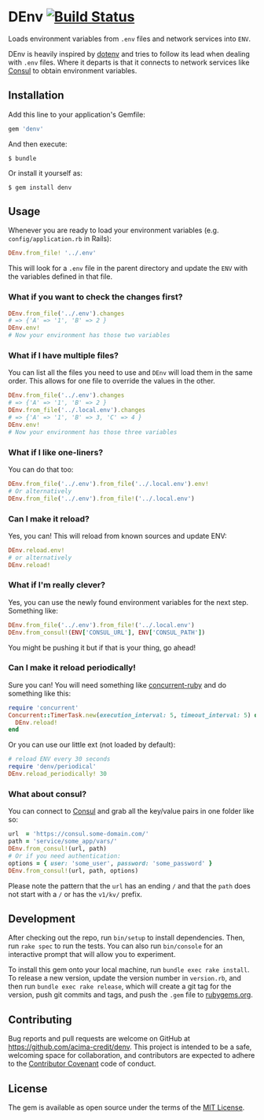 # DEnv [![Build Status](https://travis-ci.org/acima-credit/denv.svg?branch=master)](https://travis-ci.org/acima-credit/denv)

Loads environment variables from `.env` files and network services into `ENV`.

DEnv is heavily inspired by [dotenv](https://github.com/bkeepers/dotenv) 
and tries to follow its lead when dealing with `.env` files. 
Where it departs is that it connects to network services like [Consul](https://www.consul.io/)
to obtain environment variables.

## Installation

Add this line to your application's Gemfile:

```ruby
gem 'denv'
```

And then execute:

    $ bundle

Or install it yourself as:

    $ gem install denv

## Usage

Whenever you are ready to load your environment variables (e.g. `config/application.rb` in Rails):

```ruby
DEnv.from_file! '../.env'
```

This will look for a `.env` file in the parent directory and update the `ENV` with the variables defined in that file.
 
### What if you want to check the changes first?
  
```ruby
DEnv.from_file('../.env').changes
# => {'A' => '1', 'B' => 2 }
DEnv.env!
# Now your environment has those two variables
```

### What if I have multiple files?
 
You can list all the files you need to use and `DEnv` will load them in the same order. 
This allows for one file to override the values in the other.

```ruby
DEnv.from_file('../.env').changes
# => {'A' => '1', 'B' => 2 }
DEnv.from_file('../.local.env').changes
# => {'A' => '1', 'B' => 3, 'C' => 4 }
DEnv.env!
# Now your environment has those three variables
```

### What if I like one-liners?

You can do that too:

```ruby
DEnv.from_file('../.env').from_file('../.local.env').env!
# Or alternatively
DEnv.from_file('../.env').from_file!('../.local.env')
```
  
### Can I make it reload?

Yes, you can! This will reload from known sources and update ENV:
 
 ```ruby
DEnv.reload.env!
# or alternatively
DEnv.reload!
```

### What if I'm really clever?
  
Yes, you can use the newly found environment variables for the next step. Something like:
 
```ruby
DEnv.from_file('../.env').from_file!('../.local.env')
DEnv.from_consul!(ENV['CONSUL_URL'], ENV['CONSUL_PATH'])
```

You might be pushing it but if that is your thing, go ahead! 

### Can I make it reload periodically!

Sure you can! You will need something like [concurrent-ruby](https://github.com/ruby-concurrency/concurrent-ruby)
and do something like this:

```ruby
require 'concurrent'
Concurrent::TimerTask.new(execution_interval: 5, timeout_interval: 5) do
  DEnv.reload!
end
```

Or you can use our little ext (not loaded by default):

```ruby
# reload ENV every 30 seconds
require 'denv/periodical'
DEnv.reload_periodically! 30 
```
  
### What about consul?

You can connect to [Consul](https://www.consul.io/) and grab all the key/value pairs in one folder like so:

```ruby
url  = 'https://consul.some-domain.com/'
path = 'service/some_app/vars/'
DEnv.from_consul!(url, path)
# Or if you need authentication:
options = { user: 'some_user', password: 'some_password' }
DEnv.from_consul!(url, path, options)
```
Please note the pattern that the `url` has an ending `/` and  that the `path` does not start with a `/` 
or has the `v1/kv/` prefix.

## Development

After checking out the repo, run `bin/setup` to install dependencies. Then, run `rake spec` to run the tests. 
You can also run `bin/console` for an interactive prompt that will allow you to experiment.

To install this gem onto your local machine, run `bundle exec rake install`. 
To release a new version, update the version number in `version.rb`, and then run `bundle exec rake release`, 
which will create a git tag for the version, push git commits and tags, and push the `.gem` file 
to [rubygems.org](https://rubygems.org).

## Contributing

Bug reports and pull requests are welcome on GitHub at https://github.com/acima-credit/denv. 
This project is intended to be a safe, welcoming space for collaboration, and contributors are expected 
to adhere to the [Contributor Covenant](http://contributor-covenant.org) code of conduct.


## License

The gem is available as open source under the terms of the [MIT License](http://opensource.org/licenses/MIT).

